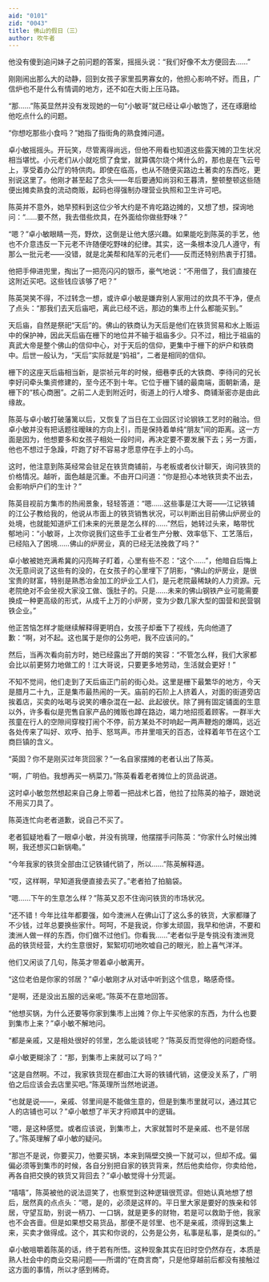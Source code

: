 ```yaml
---
aid: "0101"
zid: "0043"
title: 佛山的假日（三）
author: 吹牛者
---
```


他没有傻到追问妹子之前问题的答案，摇摇头说：“我们好像不太方便回去……”



刚刚闹出那么大的动静，回到女孩子家里孤男寡女的，他担心影响不好。而且，广信炉也不是什么有情调的地方，还不如在大街上压马路。



“那……”陈英显然并没有发现她的一句“小敏哥”就已经让卓小敏饱了，还在琢磨给他吃点什么的问题。



“你想吃那些小食吗？”她指了指街角的熟食摊问道。



卓小敏摇摇头。开玩笑，尽管离得尚远，但他不用看也知道这些露天摊的卫生状况相当堪忧。小元老们从小就吃惯了食堂，就算偶尔烧个烤什么的，那也是在飞云号上，享受着办公厅的特供肉。即使在临高，也从不随便买路边土著卖的东西吃，更别说这里了。他刚才甚至起了念头——年后要通知尚羽和王暮清，整顿整顿这些随便出摊卖熟食的流动商贩，起码也得强制办理营业执照和卫生许可吧。



陈英并不意外，她早预料到这位少爷大约是不肯吃路边摊的，又想了想，探询地问：“……要不然，我去借些炊具，在外面给你做些野味？”



“嗯？”卓小敏眼睛一亮，野炊，这倒是让他大感兴趣。如果能吃到陈英的手艺，他也不介意违反一下元老不许随便吃野味的纪律。其实，这一条根本没几人遵守，有那么一批元老——没错，就是北美帮和陆军的元老们——反而还特别热衷于打猎。



他把手伸进兜里，掏出了一把亮闪闪的银币，豪气地说：“不用借了，我们直接在这附近买吧。这些钱应该够了吧？”



陈英哭笑不得，不过转念一想，或许卓小敏是嫌弃别人家用过的炊具不干净，便点了点头：“那我们去天后庙吧，离此已经不远，那边的集市上什么都能买到。”



天后庙，自然是祭祀“天后”的。佛山的铁商认为天后是他们在铁货贸易和水上贩运中的保护神，因此天后庙在栅下的地位并不输于祖庙多少。只不过，相比于祖庙的真武大帝是整个佛山的信仰中心，对于天后的信仰，更集中于栅下的炉户和铁商中。后世一般认为，“天后”实际就是“妈祖”，二者是相同的信仰。



栅下的这座天后庙相当新，是崇祯元年的时候，细巷李氏的大铁商、李待问的兄长李好问牵头集资修建的，至今还不到十年。它位于栅下铺的最南端，面朝新涌，是栅下的“核心商圈”。之前二人走到附近时，街道上的行人增多、商铺渐密亦是由此缘故。



陈英与卓小敏打破藩篱以后，又恢复了当日在工业园区讨论钢铁工艺时的融洽。但卓小敏并没有把话题往暧昧的方向上引，而是保持着单纯“朋友”间的距离。这一方面是因为，他想要多和女孩子相处一段时间，再决定要不要发展下去；另一方面，他也不想过于急躁，吓跑了好不容易才愿意停在手上的小鸟。



这时，他注意到陈英经常会驻足在铁货商铺前，与老板或者伙计聊天，询问铁货的价格情况。越听，面色越是沉重。不由开口问道：“你是担心本地铁货卖不出去，会影响炉户们的生计？”



陈英目视前方集市的热闹景象，轻轻答道：“嗯……这些事是江大哥——江记铁铺的江公子教给我的，他说从市面上的铁货销售状况，可以判断出目前佛山炉房业的处境，也就能知道炉工们未来的光景是怎么样的……”然后，她转过头来，略带忧郁地问：“小敏哥，上次你说我们这些手工业者生产分散、效率低下、工艺落后，已经陷入了困境……佛山的炉房业，真的已经无法挽救了吗？”



卓小敏被她充满希冀的闪亮眸子盯着，心里有些不忍：“这个……”，他暗自后悔上次无意间说了这些有的没的，在女孩子的心里埋下了阴影，“佛山的炉房业，是很宝贵的财富，特别是熟悉冶金加工的炉业工人们，是元老院最稀缺的人力资源。元老院绝对不会坐视大家没工做、饿肚子的。只是……未来的佛山钢铁产业可能需要换成一种更高级的形式，从成千上万的小炉房，变为少数几家大型的国营和民营钢铁企业。”



他正苦恼怎样才能继续解释得更明白，女孩子却垂下了视线，先向他道了歉：“啊，对不起。这也属于是你的公务吧，我不应该问的。”



然后，当再次看向前方时，她已经露出了开朗的笑容：“不管怎么样，我们大家都会比以前更努力地做工的！江大哥说，只要更多地劳动，生活就会更好！”



不知不觉间，他们走到了天后庙正门前的街心处。这里是栅下最繁华的地方，今天是腊月二十九，正是集市最热闹的一天。庙前的石阶上人挤着人，对面的街道旁店挨着店，买卖的吆喝与说笑的嘈杂混在一起、此起彼伏。除了拥有固定铺面的生意以外，许多看似是兜售自家产品的摊贩也蹲在路边，竭力地招揽着顾客。一群半大孩童在行人的空隙间穿梭打闹个不停，前方某处不时响起一两声鞭炮的爆鸣，远近各处传来了叫好、欢呼、拍手、怒骂声。市井里喧天的百态，诠释着年节在这个工商巨镇的含义。



“英囡？你不是刚买过年货回家？”一名自家摆摊的老者认出了陈英。



“啊，广明伯。我想再买一柄菜刀。”陈英看着老者摊位上的货品说道。



这时卓小敏忽然想起来自己身上带着一把战术匕首，他拉了拉陈英的袖子，跟她说不用买刀具了。



陈英连忙向老者道歉，说自己不买了。



老者狐疑地看了一眼卓小敏，并没有挑理，他摆摆手问陈英：“你家什么时候出摊啊，我还想买口新锅嘞。”



“今年我家的铁货全部由江记铁铺代销了，所以……”陈英解释道。



“哎，这样啊，早知道我便直接去买了。”老者拍了拍脑袋。



“嗯……下午的生意怎么样？”陈英又忍不住询问铁货的市场状况。



“还不错！今年比往年都要强，如今澳洲人在佛山订了这么多的铁货，大家都赚了不少钱，过年总要换些家什。呵呵，不是我说，你爹太顽固，我早和他讲，不要和澳洲人做一样的东西，你们做不过他们。你看我……”老者似乎是专挑没有澳洲竞品的铁货经营，大约生意很好，絮絮叨叨地吹嘘自己的眼光，脸上喜气洋洋。



他们又闲谈了几句，陈英才带着卓小敏离开。



“这位老伯是你家的邻居？”卓小敏刚才从对话中听到这个信息，略感奇怪。



“是啊，还是没出五服的远亲呢。”陈英不在意地回答。



“他想买锅，为什么还要等你家到集市上出摊？你上午买他家的东西，为什么也要到集市上来？”卓小敏不解地问。



“都是亲戚，又是相处很好的邻里，怎么能谈钱呢？”陈英反而觉得他的问题奇怪。



卓小敏更糊涂了：“那，到集市上来就可以了吗？”



“这是自然啊。不过，我家铁货现在都由江大哥的铁铺代销，这便没关系了，广明伯之后应该会去店里买吧。”陈英理所当然地说道。



“也就是说——，亲戚、邻里间是不能做生意的，但是到集市里就可以，通过其它人的店铺也可以？”卓小敏想了半天才捋顺其中的逻辑。



“嗯，是这种感觉。或者应该说，到集市上，大家就暂时不是亲戚、也不是邻居了。”陈英理解了卓小敏的疑问。



“那岂不是说，你要买刀，他要买锅，本来到隔壁交换一下就可以，但却不成。偏偏必须等到集市的时候，各自分别把自家的铁货背来，然后他卖给你，你卖给他，再各自把交换的铁货又背回去？”卓小敏觉得十分荒诞。



“嘻嘻”，陈英被他的说法逗笑了，也察觉到这种逻辑很荒谬。但她认真地想了想后，居然真的点点头：“嗯，是的，必须是这样的。平日里大家是要好的族亲和邻居，守望互助，别说一柄刀、一口锅，就是更多的财物，若是可以救助于他，我家也不会吝啬。但是如果想交易货品，那便不是邻里、也不是亲戚，须得到这集上来，买卖才做得成。这个，其实和你说的，公务是公务，私事是私事，是类似的。”



卓小敏咀嚼着陈英的话，终于若有所悟。这种现象其实在旧时空仍然存在，本质是熟人社会中的商业交易问题——所谓的“在商言商”，只是他穿越前后都没有接触过这方面的事情，所以才感到稀奇。
